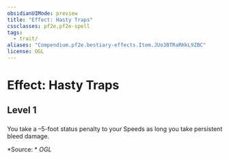 ```yaml
---
obsidianUIMode: preview
title: "Effect: Hasty Traps"
cssclasses: pf2e,pf2e-spell
tags:
  - trait/
aliases: "Compendium.pf2e.bestiary-effects.Item.JUo3BTRaRHkL9ZBC"
license: OGL
---
```

# Effect: Hasty Traps
## Level 1
### 






You take a –5-foot status penalty to your Speeds as long you take persistent bleed damage.

*Source: *
*OGL*